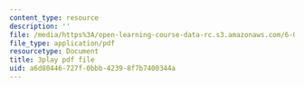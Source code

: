 ```yaml
---
content_type: resource
description: ''
file: /media/https%3A/open-learning-course-data-rc.s3.amazonaws.com/6-041-probabilistic-systems-analysis-and-applied-probability-fall-2010/a6d80446727f0bbb42398f7b7400344a_CadZXGNauY0.pdf
file_type: application/pdf
resourcetype: Document
title: 3play pdf file
uid: a6d80446-727f-0bbb-4239-8f7b7400344a
---
```

